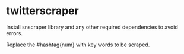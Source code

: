 # twitterscraper

Install snscraper library and any other required dependencies to avoid errors.

Replace the #hashtag{num} with key words to be scraped.